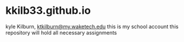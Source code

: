 # kkilb33.github.io
kyle Kilburn, ktkilburn@my.waketech.edu
this is my school account
this repository will hold all necessary assignments
